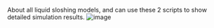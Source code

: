 About all liquid sloshing models, and can use these 2 scripts to show detailed simulation results.
![image](https://github.com/user-attachments/assets/a52da8e9-a4fe-4b5e-929a-06081d4194c7)

